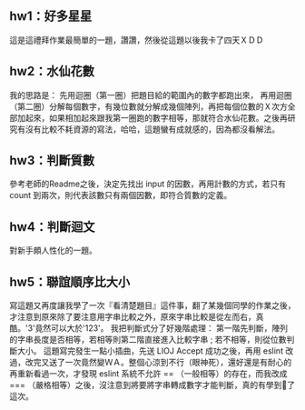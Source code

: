 ## hw1：好多星星
這是這禮拜作業最簡單的一題，讚讚，然後從這題以後我卡了四天ＸＤＤ

## hw2：水仙花數
我的思路是：
先用迴圈（第一圈）把題目給的範圍內的數字都跑出來，
再用迴圈（第二圈）分解每個數字，有幾位數就分解成幾個陣列，再把每個位數的Ｘ次方全部加起來，如果相加起來跟我第一圈跑的數字相等，那就符合水仙花數。之後再研究有沒有比較不耗資源的寫法，哈哈，這題蠻有成就感的，因為都沒看解法。

## hw3：判斷質數
參考老師的Readme之後，決定先找出 input 的因數，再用計數的方式，若只有 count 到兩次，則代表該數只有兩個因數，即符合質數的定義。 

## hw4：判斷迴文
對新手頗人性化的一題。

## hw5：聯誼順序比大小
寫這題又再度讓我學了一次『看清楚題目』這件事，翻了某幾個同學的作業之後，才注意到原來除了要注意用字串比較之外，原來字串比較是從左而右，真酷。'3'竟然可以大於'123'。
我把判斷式分了好幾階處理：
第一階先判斷，陣列的字串長度是否相等，若相等則第二階直接進入比較字串 ; 若不相等，則從位數判斷大小。
這題寫完發生一點小插曲，先送 LIOJ Accept 成功之後，再用 eslint 改過，改完又送了一次竟然變ＷＡ。整個心涼到不行（眼神死），還好還是有耐心的再重新看過一次，才發現 eslint 系統不允許 == （一般相等）的存在，而我改成 === （嚴格相等）之後，沒注意到將要將字串轉成數字才能判斷，真的有學到了這次。


